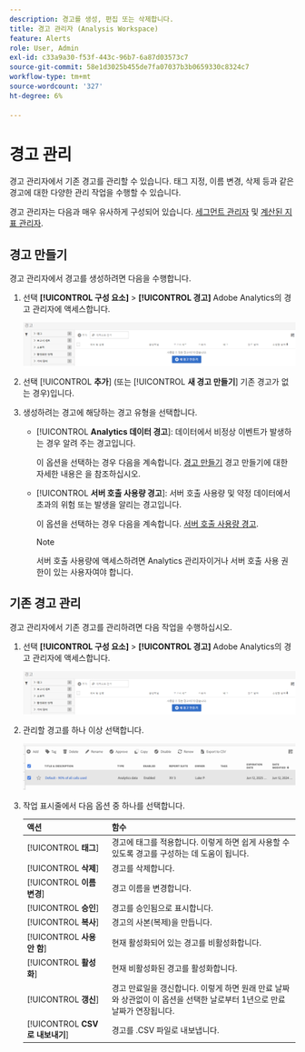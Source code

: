 ```yaml
---
description: 경고를 생성, 편집 또는 삭제합니다.
title: 경고 관리자 (Analysis Workspace)
feature: Alerts
role: User, Admin
exl-id: c33a9a30-f53f-443c-96b7-6a87d03573c7
source-git-commit: 58e1d3025b455de7fa07037b3b0659330c8324c7
workflow-type: tm+mt
source-wordcount: '327'
ht-degree: 6%

---
```



# 경고 관리

경고 관리자에서 기존 경고를 관리할 수 있습니다. 태그 지정, 이름 변경, 삭제 등과 같은 경고에 대한 다양한 관리 작업을 수행할 수 있습니다.

경고 관리자는 다음과 매우 유사하게 구성되어 있습니다. [세그먼트 관리자](https://experienceleague.adobe.com/docs/analytics/components/segmentation/segmentation-workflow/seg-manage.html?lang=ko-KR) 및 [계산된 지표 관리자](https://experienceleague.adobe.com/docs/analytics/components/calculated-metrics/calcmetric-workflow/cm-manager.html?lang=ko-KR).

## 경고 만들기

경고 관리자에서 경고를 생성하려면 다음을 수행합니다.

1. 선택 **[!UICONTROL 구성 요소]** > **[!UICONTROL 경고]** Adobe Analytics의 경고 관리자에 액세스합니다.

   ![](assets/alert-manager.png)

1. 선택 [!UICONTROL **추가**] (또는 [!UICONTROL **새 경고 만들기**] 기존 경고가 없는 경우)입니다.

1. 생성하려는 경고에 해당하는 경고 유형을 선택합니다.

   * [!UICONTROL **Analytics 데이터 경고**]: 데이터에서 비정상 이벤트가 발생하는 경우 알려 주는 경고입니다.

     이 옵션을 선택하는 경우 다음을 계속합니다. [경고 만들기](/help/analyze/analysis-workspace/c-intelligent-alerts/alert-builder.md) 경고 만들기에 대한 자세한 내용은 을 참조하십시오.

   * [!UICONTROL **서버 호출 사용량 경고**]: 서버 호출 사용량 및 약정 데이터에서 초과의 위험 또는 발생을 알리는 경고입니다.

     이 옵션을 선택하는 경우 다음을 계속합니다. [서버 호출 사용량 경고](/help/admin/admin/c-server-call-usage/scu-alerts.md).

     >[!NOTE]
     >
     >서버 호출 사용량에 액세스하려면 Analytics 관리자이거나 서버 호출 사용 권한이 있는 사용자여야 합니다.




## 기존 경고 관리

경고 관리자에서 기존 경고를 관리하려면 다음 작업을 수행하십시오.

1. 선택 **[!UICONTROL 구성 요소]** > **[!UICONTROL 경고]** Adobe Analytics의 경고 관리자에 액세스합니다.

   ![](assets/alert-manager.png)

1. 관리할 경고를 하나 이상 선택합니다.

   ![](assets/alert-manager-tasks.png)

1. 작업 표시줄에서 다음 옵션 중 하나를 선택합니다.

   | 액션 | 함수 |
   |---------|----------|
   | [!UICONTROL **태그**] | 경고에 태그를 적용합니다. 이렇게 하면 쉽게 사용할 수 있도록 경고를 구성하는 데 도움이 됩니다. |
   | [!UICONTROL **삭제**] | 경고를 삭제합니다. |
   | [!UICONTROL **이름 변경**] | 경고 이름을 변경합니다. |
   | [!UICONTROL **승인**] | 경고를 승인됨으로 표시합니다. |
   | [!UICONTROL **복사**] | 경고의 사본(복제)을 만듭니다. |
   | [!UICONTROL **사용 안 함**] | 현재 활성화되어 있는 경고를 비활성화합니다. |
   | [!UICONTROL **활성화**] | 현재 비활성화된 경고를 활성화합니다. |
   | [!UICONTROL **갱신**] | 경고 만료일을 갱신합니다. 이렇게 하면 원래 만료 날짜와 상관없이 이 옵션을 선택한 날로부터 1년으로 만료 날짜가 연장됩니다. |
   | [!UICONTROL **CSV로 내보내기**] | 경고를 .CSV 파일로 내보냅니다. |
